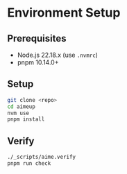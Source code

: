 # Environment Setup

## Prerequisites
- Node.js 22.18.x (use `.nvmrc`)  
- pnpm 10.14.0+

## Setup
```bash
git clone <repo>
cd aimeup
nvm use
pnpm install
```

## Verify
```bash
./_scripts/aime.verify
pnpm run check
```